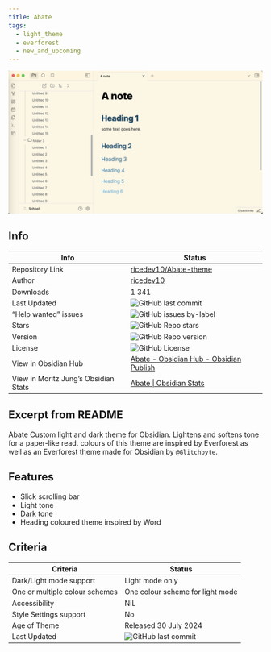 ```yaml
---
title: Abate
tags:
  - light_theme
  - everforest
  - new_and_upcoming
---
```


![Abate Theme Screenshot](https://raw.githubusercontent.com/ricedev10/Abate-theme/refs/heads/master/Preview.png)

## Info

|Info|Status|
|---|---|
|Repository Link|[ricedev10/Abate-theme](https://github.com/ricedev10/Abate-theme)|
|Author|[ricedev10](https://github.com/ricedev10)|
|Downloads|1 341|
|Last Updated|![GitHub last commit](https://img.shields.io/github/last-commit/ricedev10/Abate-theme?color=573E7A&amp;label=last%20update&amp;logo=github&amp;style=for-the-badge)|
|“Help wanted” issues|![GitHub issues by-label](https://img.shields.io/github/issues/ricedev10/Abate-theme/help%20wanted?color=573E7A&amp;logo=github&amp;style=for-the-badge)|
|Stars|![GitHub Repo stars](https://img.shields.io/github/stars/ricedev10/Abate-theme?color=573E7A&amp;logo=github&amp;style=for-the-badge)|
|Version|![GitHub Repo version](https://img.shields.io/github/v/release/ricedev10/Abate-theme?color=573E7A&amp;logo=github&amp;style=for-the-badge&sort=semver)|
|License|![GitHub License](https://img.shields.io/github/license/ricedev10/Abate-theme?style=for-the-badge)|
|View in Obsidian Hub|[Abate \- Obsidian Hub \- Obsidian Publish](https://publish.obsidian.md/hub/02+-+Community+Expansions/02.05+All+Community+Expansions/Themes/Abate)|
|View in Moritz Jung’s Obsidian Stats|[Abate \| Obsidian Stats](https://www.moritzjung.dev/obsidian-stats/themes/abate/)|

## Excerpt from README

Abate Custom light and dark theme for Obsidian. Lightens and softens tone for a paper-like read. colours of this theme are inspired by Everforest as well as an Everforest theme made for Obsidian by `@Glitchbyte`.

## Features

- Slick scrolling bar
- Light tone
- Dark tone
- Heading coloured theme inspired by Word

## Criteria

|Criteria|Status|
|---|---|
|Dark/Light mode support|Light mode only|
|One or multiple colour schemes|One colour scheme for light mode|
|Accessibility|NIL|
|Style Settings support|No|
|Age of Theme|Released 30 July 2024|
|Last Updated|![GitHub last commit](https://img.shields.io/github/last-commit/ricedev10/Abate-theme?color=573E7A&amp;label=last%20update&amp;logo=github&amp;style=for-the-badge)|
